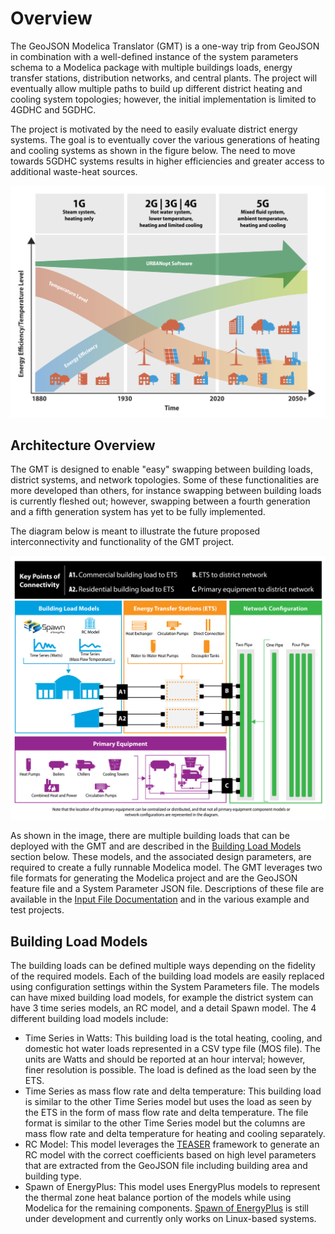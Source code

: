 # Overview

The GeoJSON Modelica Translator (GMT) is a one-way trip from GeoJSON in combination with a well-defined instance of the system parameters schema to a Modelica package with multiple buildings loads, energy transfer stations, distribution networks, and central plants. The project will eventually allow multiple paths to build up different district heating and cooling system topologies; however, the initial implementation is limited to 4GDHC and 5GDHC.

The project is motivated by the need to easily evaluate district energy systems. The goal is to eventually cover the various generations of heating and cooling systems as shown in the figure below. The need to move towards 5GDHC systems results in higher efficiencies and greater access to additional waste-heat sources.

![Generations of district thermal systems, over time and efficiency](images/des-generations.png)

## Architecture Overview

The GMT is designed to enable "easy" swapping between building loads, district systems, and network topologies. Some of these functionalities are more developed than others, for instance swapping between building loads is currently fleshed out; however, swapping between a fourth generation and a fifth generation system has yet to be fully implemented.

The diagram below is meant to illustrate the future proposed interconnectivity and functionality of the GMT project.

![How the GMT builds a District system from components](images/des-connections.png)

As shown in the image, there are multiple building loads that can be deployed with the GMT and are described in the [Building Load Models](#building-load-models) section below. These models, and the associated design parameters, are required to create a fully runnable Modelica model. The GMT leverages two file formats for generating the Modelica project and are the GeoJSON feature file and a System Parameter JSON file. Descriptions of these file are available in the [Input File Documentation](input_file_documentation.md) and in the various example and test projects.

## Building Load Models

The building loads can be defined multiple ways depending on the fidelity of the required models. Each of the building load models are easily replaced using configuration settings within the System Parameters file. The models can have mixed building load models, for example the district system can have 3 time series models, an RC model, and a detail Spawn model. The 4 different building load models include:

- Time Series in Watts: This building load is the total heating, cooling, and domestic hot water loads represented in a CSV type file (MOS file). The units are Watts and should be reported at an hour interval; however, finer resolution is possible. The load is defined as the load seen by the ETS.
- Time Series as mass flow rate and delta temperature: This building load is similar to the other Time Series model but uses the load as seen by the ETS in the form of mass flow rate and delta temperature. The file format is similar to the other Time Series model but the columns are mass flow rate and delta temperature for heating and cooling separately.
- RC Model: This model leverages the [TEASER](https://rwth-ebc.github.io/TEASER/main/docs/index.html) framework to generate an RC model with the correct coefficients based on high level parameters that are extracted from the GeoJSON file including building area and building type.
- Spawn of EnergyPlus: This model uses EnergyPlus models to represent the thermal zone heat balance portion of the models while using Modelica for the remaining components. [Spawn of EnergyPlus](https://www.energy.gov/eere/buildings/articles/spawn-energyplus-spawn) is still under development and currently only works on Linux-based systems.
